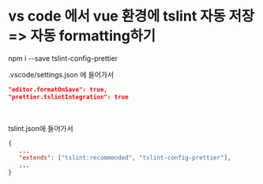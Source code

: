 # vs code 에서 vue 환경에 tslint 자동 저장 => 자동 formatting하기

npm i --save tslint-config-prettier

.vscode/settings.json 에 들어가서
```json
"editor.formatOnSave": true,
"prettier.tslintIntegration": true
```

<br>

tslint.json에 들어가서
```json
{
   ...
   "extends": ["tslint:recommended", "tslint-config-prettier"],
   ...
}
```
